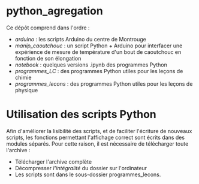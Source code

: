 # python_agregation

Ce dépôt comprend dans l'ordre :

* *arduino* : les scripts Arduino du centre de Montrouge
* *manip_caoutchouc* : un script Python + Arduino pour interfacer une expérience de mesure de température d'un bout de caoutchouc en fonction de son élongation
* *notebook* : quelques versions .ipynb des programmes Python
* *programmes_LC* : des programmes Python utiles pour les leçons de chimie
* *programmes_lecons* : des programmes Python utiles pour les leçons de physique

# Utilisation des scripts Python

Afin d'améliorer la lisibilité des scripts, et de faciliter l'écriture de nouveaux scripts, les fonctions permettant l'affichage correct sont écrits dans des modules séparés. Pour cette raison, il est nécessaire de télécharger toute l'archive :

* Télécharger l'archive complète
* Décompresser *l'intégralité* du dossier sur l'ordinateur
* Les scripts sont dans le sous-dossier programmes_lecons.
